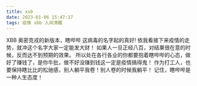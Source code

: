 ```yaml
---
title: xxb
date: 2023-01-06 15:47:17
tags: 疫情 xbb 人间清醒
---
```


XBB 奥密克戎的新版本，瞎哔哔 这病毒的名字起的真好!
依我看接下来疫情的走势，就冲这个名字大家一定能发大财！
如果人一旦正经八百，对结果很在意的时候，反而达不到预期的效果。
所以处在各行各业的你都要抱着瞎哔哔的心态，做好了赚钱了，是你牛批，做不好没赚到钱这一定是疫情搞得鬼！
作为打工人，也要保持瞎比比的松驰感，别人躺平我卷！别人卷的时候我躺平！
记住，瞎哔哔是一种人生态度！